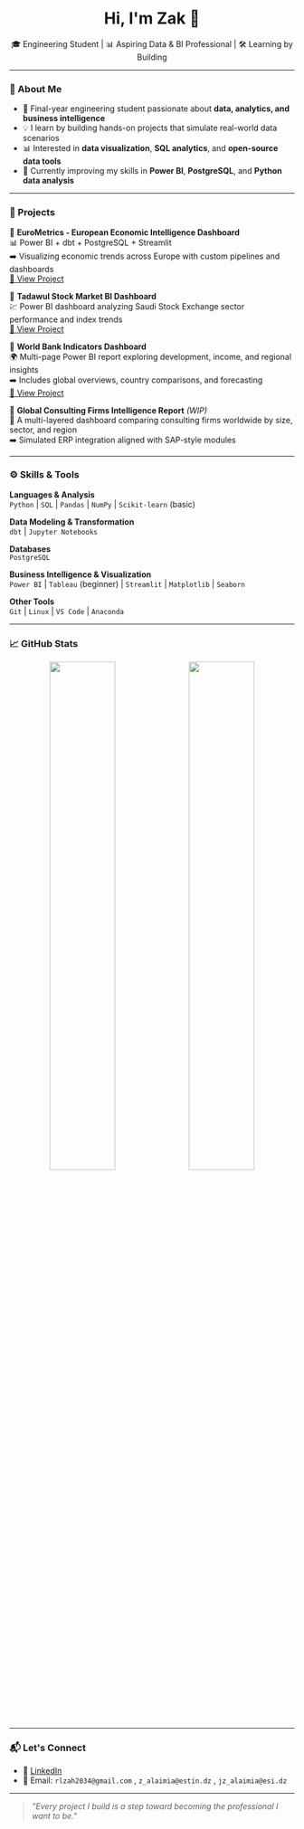 <!-- GitHub Profile README - Zak -->

<h1 align="center">Hi, I'm Zak 👋</h1>

<p align="center">
🎓 Engineering Student | 📊 Aspiring Data & BI Professional | 🛠️ Learning by Building
</p>

---

### 📌 About Me

- 🧠 Final-year engineering student passionate about **data, analytics, and business intelligence**
- 💡 I learn by building hands-on projects that simulate real-world data scenarios
- 📊 Interested in **data visualization**, **SQL analytics**, and **open-source data tools**
- 🌱 Currently improving my skills in **Power BI**, **PostgreSQL**, and **Python data analysis**

---

### 💼 Projects

🔹 **EuroMetrics - European Economic Intelligence Dashboard**  
📊 Power BI + dbt + PostgreSQL + Streamlit  
➡️ Visualizing economic trends across Europe with custom pipelines and dashboards  
[🔗 View Project](https://github.com/Zak-Attack-1/eurometrics)

🔹 **Tadawul Stock Market BI Dashboard**  
💹 Power BI dashboard analyzing Saudi Stock Exchange sector performance and index trends  
[🔗 View Project](https://github.com/Zak-Attack-1/tadawul-bi-dashboard)

🔹 **World Bank Indicators Dashboard**  
🌍 Multi-page Power BI report exploring development, income, and regional insights  
➡️ Includes global overviews, country comparisons, and forecasting  
[🔗 View Project](https://github.com/Zak-Attack-1/world-bank-dashboard)

🔹 **Global Consulting Firms Intelligence Report** *(WIP)*  
🏢 A multi-layered dashboard comparing consulting firms worldwide by size, sector, and region  
➡️ Simulated ERP integration aligned with SAP-style modules

---

### ⚙️ Skills & Tools

**Languages & Analysis**  
`Python` | `SQL` | `Pandas` | `NumPy` | `Scikit-learn` (basic)

**Data Modeling & Transformation**  
`dbt` | `Jupyter Notebooks`

**Databases**  
`PostgreSQL`

**Business Intelligence & Visualization**  
`Power BI` | `Tableau` (beginner) | `Streamlit` | `Matplotlib` | `Seaborn`

**Other Tools**  
`Git` | `Linux` | `VS Code` | `Anaconda`

---

### 📈 GitHub Stats

<p align="center">
  <img src="https://github-readme-stats.vercel.app/api?username=Zak-Attack-1&show_icons=true&theme=tokyonight" width="48%"/>
  <img src="https://github-readme-stats.vercel.app/api/top-langs/?username=Zak-Attack-1&layout=compact&theme=tokyonight" width="48%"/>
</p>

---

### 📬 Let's Connect

- 💼 [LinkedIn](https://www.linkedin.com/in/zakaria-alaimia-274231156/)
- 📧 Email: `rlzah2034@gmail.com` , `z_alaimia@estin.dz` , `jz_alaimia@esi.dz`

---

> *"Every project I build is a step toward becoming the professional I want to be."*

